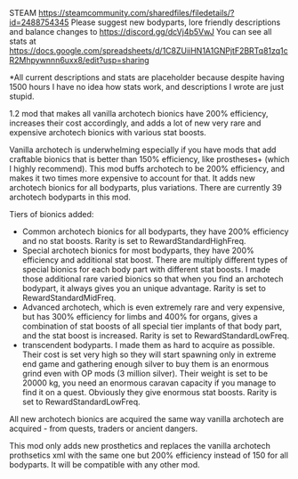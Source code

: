 STEAM https://steamcommunity.com/sharedfiles/filedetails/?id=2488754345
Please suggest new bodyparts, lore friendly descriptions and balance changes to https://discord.gg/dcVj4b5VwJ
You can see all stats at https://docs.google.com/spreadsheets/d/1C8ZUiiHN1A1GNPjtF2BRTq81zq1cR2Mhpywnnn6uxx8/edit?usp=sharing

*All current descriptions and stats are placeholder because despite having 1500 hours I have no idea how stats work, and descriptions I wrote are just stupid.

1.2 mod that makes all vanilla archotech bionics have 200% efficiency, increases their cost accordingly, and adds a lot of new very rare and expensive archotech bionics with various stat boosts.

Vanilla archotech is underwhelming especially if you have mods that add craftable bionics that is better than 150% efficiency, like prostheses+ (which I highly recommend). This mod buffs archotech to be 200% efficiency, and makes it two times more expensive to account for that. It adds new archotech bionics for all bodyparts, plus variations. There are currently 39 archotech bodyparts in this mod.

Tiers of bionics added:
- Common archotech bionics for all bodyparts, they have 200% efficiency and no stat boosts. Rarity is set to RewardStandardHighFreq.
- Special archotech bionics for most bodyparts, they have 200% efficiency and additional stat boost. There are multiply different types of special bionics for each body part with different stat boosts. I made those additional rare varied bionics so that when you find an archotech bodypart, it always gives you an unique advantage. Rarity is set to RewardStandardMidFreq.
- Advanced archotech, which is even extremely rare and very expensive, but has 300% efficiency for limbs and 400% for organs, gives a combination of stat boosts of all special tier implants of that body part, and the stat boost is increased.  Rarity is set to RewardStandardLowFreq.
- transcendent bodyparts. I made them as hard to acquire as possible. Their cost is set very high so they will start spawning only in extreme end game and gathering enough silver to buy them is an enormous grind even with OP mods (3 million silver). Their weight is set to be 20000 kg, you need an enormous caravan capacity if you manage to find it on a quest. Obviously they give enormous stat boosts. Rarity is set to RewardStandardLowFreq.

All new archotech bionics are acquired the same way vanilla archotech are acquired - from quests, traders or ancient dangers.

This mod only adds new prosthetics and replaces the vanilla archotech prothsetics xml with the same one but 200% efficiency instead of 150 for all bodyparts. It will be compatible with any other mod.
